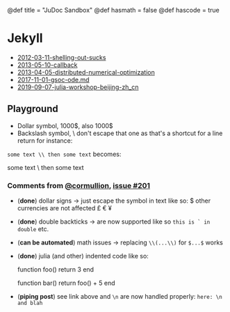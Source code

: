 @def title = "JuDoc Sandbox"
@def hasmath = false
@def hascode = true


# Jekyll

* [2012-03-11-shelling-out-sucks](pub/2012-03-11-shelling-out-sucks.html)
* [2013-05-10-callback](pub/2013-05-10-callback.html)
* [2013-04-05-distributed-numerical-optimization](pub/2013-04-05-distributed-numerical-optimization.html)
* [2017-11-01-gsoc-ode.md](pub/2017-11-01-gsoc-ode.html)
* [2019-09-07-julia-workshop-beijing-zh_cn](pub/2019-09-07-julia-workshop-beijing-zh_cn.html)

## Playground

* Dollar symbol, 1000\$, also 1000&#36;
* Backslash symbol, \ don't escape that one as that's a shortcut for a line return for instance:

`some text \\ then some text` becomes:

some text \\ then some text

### Comments from [@cormullion](https://github.com/cormullion), [issue #201](https://github.com/tlienart/JuDoc.jl/issues/201)

* (**done**) dollar signs &rarr; just escape the symbol in text like so: \$ other currencies are not affected £ € ¥
* (**done**) double backticks &rarr; are now supported like so ``this is ` in double`` etc.
* (**can be automated**) math issues &rarr; replacing `\\(...\\)` for `$...$` works
* (**done**) julia (and other) indented code like so:

    function foo()
        return 3
    end

    function bar()
        return foo() + 5
    end

* (**piping post**) see link above and `\n` are now handled properly: `here: \n and blah`
